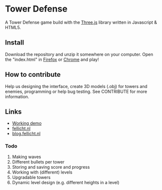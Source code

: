 # Tower Defense
A Tower Defense game build with the [Three.js](https://github.com/mrdoob/three.js) library written in Javascript & HTML5.


## Install
Download the repository and unzip it somewhere on your computer. Open the "index.html" in
[Firefox](https://getfirefox.com/) or [Chrome](https://www.google.com/chrome/) and play!


## How to contribute
Help us designing the interface, create 3D models (.obj) for towers and enemies, programming
or help bug testing. See CONTRIBUTE for more information.

## Links
* [Working demo](http://www.fellicht.nl/games/tower-defense/)
* [fellicht.nl](http://www.fellicht.nl)
* [blog.fellicht.nl](http://www.fellicht.nl)

### Todo
1. Making waves
2. Different bullets per tower
3. Storing and saving score and progress
4. Working with (different) levels
5. Upgradable towers
6. Dynamic level design (e.g. different heights in a level)
